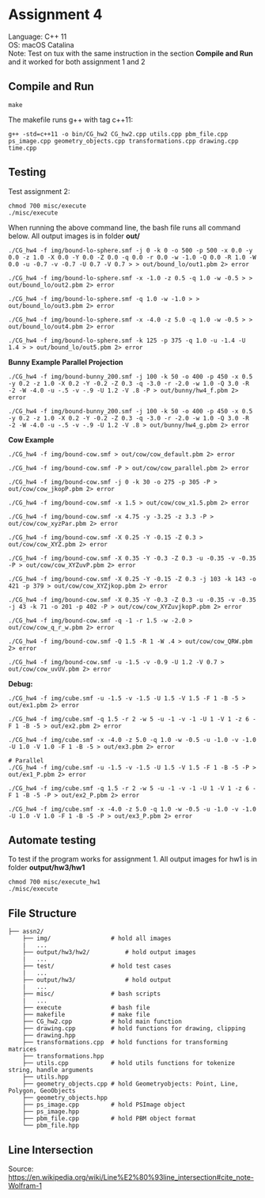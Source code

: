 # Assignment 4 
Language: C++ 11<br>
OS: macOS Catalina<br>
Note: Test on tux with the same instruction in the section **Compile and Run** and it worked for both assignment 1 and 2<br>

## Compile and Run
```shell
make
```
The makefile runs g++ with tag c++11:
```shell
g++ -std=c++11 -o bin/CG_hw2 CG_hw2.cpp utils.cpp pbm_file.cpp ps_image.cpp geometry_objects.cpp transformations.cpp drawing.cpp time.cpp
```

## Testing
Test assignment 2:
```shell
chmod 700 misc/execute
./misc/execute
```

When running the above command line, the bash file runs all command below. All output images is in folder **out/**
```shell
./CG_hw4 -f img/bound-lo-sphere.smf -j 0 -k 0 -o 500 -p 500 -x 0.0 -y 0.0 -z 1.0 -X 0.0 -Y 0.0 -Z 0.0 -q 0.0 -r 0.0 -w -1.0 -Q 0.0 -R 1.0 -W 0.0 -u -0.7 -v -0.7 -U 0.7 -V 0.7 > > out/bound_lo/out1.pbm 2> error

./CG_hw4 -f img/bound-lo-sphere.smf -x -1.0 -z 0.5 -q 1.0 -w -0.5 > > out/bound_lo/out2.pbm 2> error

./CG_hw4 -f img/bound-lo-sphere.smf -q 1.0 -w -1.0 > > out/bound_lo/out3.pbm 2> error

./CG_hw4 -f img/bound-lo-sphere.smf -x -4.0 -z 5.0 -q 1.0 -w -0.5 > > out/bound_lo/out4.pbm 2> error

./CG_hw4 -f img/bound-lo-sphere.smf -k 125 -p 375 -q 1.0 -u -1.4 -U 1.4 > > out/bound_lo/out5.pbm 2> error
 ```

**Bunny Example Parallel Projection**
 ```shell
./CG_hw4 -f img/bound-bunny_200.smf -j 100 -k 50 -o 400 -p 450 -x 0.5 -y 0.2 -z 1.0 -X 0.2 -Y -0.2 -Z 0.3 -q -3.0 -r -2.0 -w 1.0 -Q 3.0 -R -2 -W -4.0 -u -.5 -v -.9 -U 1.2 -V .8 -P > out/bunny/hw4_f.pbm 2> error

./CG_hw4 -f img/bound-bunny_200.smf -j 100 -k 50 -o 400 -p 450 -x 0.5 -y 0.2 -z 1.0 -X 0.2 -Y -0.2 -Z 0.3 -q -3.0 -r -2.0 -w 1.0 -Q 3.0 -R -2 -W -4.0 -u -.5 -v -.9 -U 1.2 -V .8 > out/bunny/hw4_g.pbm 2> error
 ```

 **Cow Example**
 ```shell
./CG_hw4 -f img/bound-cow.smf > out/cow/cow_default.pbm 2> error

./CG_hw4 -f img/bound-cow.smf -P > out/cow/cow_parallel.pbm 2> error

./CG_hw4 -f img/bound-cow.smf -j 0 -k 30 -o 275 -p 305 -P > out/cow/cow_jkopP.pbm 2> error

./CG_hw4 -f img/bound-cow.smf -x 1.5 > out/cow/cow_x1.5.pbm 2> error

./CG_hw4 -f img/bound-cow.smf -x 4.75 -y -3.25 -z 3.3 -P > out/cow/cow_xyzPar.pbm 2> error

./CG_hw4 -f img/bound-cow.smf -X 0.25 -Y -0.15 -Z 0.3 > out/cow/cow_XYZ.pbm 2> error

./CG_hw4 -f img/bound-cow.smf -X 0.35 -Y -0.3 -Z 0.3 -u -0.35 -v -0.35 -P > out/cow/cow_XYZuvP.pbm 2> error

./CG_hw4 -f img/bound-cow.smf -X 0.25 -Y -0.15 -Z 0.3 -j 103 -k 143 -o 421 -p 379 > out/cow/cow_XYZjkop.pbm 2> error

./CG_hw4 -f img/bound-cow.smf -X 0.35 -Y -0.3 -Z 0.3 -u -0.35 -v -0.35 -j 43 -k 71 -o 201 -p 402 -P > out/cow/cow_XYZuvjkopP.pbm 2> error

./CG_hw4 -f img/bound-cow.smf -q -1 -r 1.5 -w -2.0 > out/cow/cow_q_r_w.pbm 2> error

./CG_hw4 -f img/bound-cow.smf -Q 1.5 -R 1 -W .4 > out/cow/cow_QRW.pbm 2> error

./CG_hw4 -f img/bound-cow.smf -u -1.5 -v -0.9 -U 1.2 -V 0.7 > out/cow/cow_uvUV.pbm 2> error
 ```

**Debug:**
```shell
./CG_hw4 -f img/cube.smf -u -1.5 -v -1.5 -U 1.5 -V 1.5 -F 1 -B -5 > out/ex1.pbm 2> error

./CG_hw4 -f img/cube.smf -q 1.5 -r 2 -w 5 -u -1 -v -1 -U 1 -V 1 -z 6 -F 1 -B -5 > out/ex2.pbm 2> error

./CG_hw4 -f img/cube.smf -x -4.0 -z 5.0 -q 1.0 -w -0.5 -u -1.0 -v -1.0 -U 1.0 -V 1.0 -F 1 -B -5 > out/ex3.pbm 2> error

# Parallel
./CG_hw4 -f img/cube.smf -u -1.5 -v -1.5 -U 1.5 -V 1.5 -F 1 -B -5 -P > out/ex1_P.pbm 2> error

./CG_hw4 -f img/cube.smf -q 1.5 -r 2 -w 5 -u -1 -v -1 -U 1 -V 1 -z 6 -F 1 -B -5 -P > out/ex2_P.pbm 2> error

./CG_hw4 -f img/cube.smf -x -4.0 -z 5.0 -q 1.0 -w -0.5 -u -1.0 -v -1.0 -U 1.0 -V 1.0 -F 1 -B -5 -P > out/ex3_P.pbm 2> error
```

## Automate testing
To test if the program works for assignment 1. All output images for hw1 is in folder **output/hw3/hw1**
```shell
chmod 700 misc/execute_hw1
./misc/execute
```

## File Structure
```
├── assn2/
    ├── img/                 # hold all images 
    |   ...
    ├── output/hw3/hw2/          # hold output images
    |   ...
    ├── test/                # hold test cases
    |   ...
    ├── output/hw3/              # hold output
    |   ...
    ├── misc/                # bash scripts
    |   ...
    ├── execute              # bash file    
    ├── makefile             # make file
    ├── CG_hw2.cpp           # hold main function 
    ├── drawing.cpp          # hold functions for drawing, clipping
    ├── drawing.hpp
    ├── transformations.cpp  # hold functions for transforming matrices
    ├── transformations.hpp
    ├── utils.cpp            # hold utils functions for tokenize string, handle arguments
    ├── utils.hpp
    ├── geometry_objects.cpp # hold Geometryobjects: Point, Line, Polygon, GeoObjects
    ├── geometry_objects.hpp  
    ├── ps_image.cpp         # hold PSImage object
    ├── ps_image.hpp
    ├── pbm_file.cpp         # hold PBM object format
    └── pbm_file.hpp
```

## Line Intersection
Source:<br>
https://en.wikipedia.org/wiki/Line%E2%80%93line_intersection#cite_note-Wolfram-1








